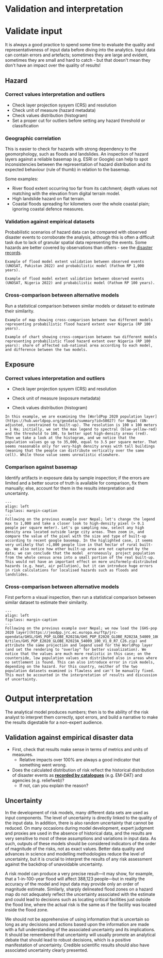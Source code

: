 # Validation and interpretation

[//]: # (Comment)

# Validate input
It is always a good practice to spend some time to evaluate the quality and representativeness of input data before diving into the analytics.
Input data can contain errors and artefacts; sometimes they are large and evident, sometimes they are small and hard to catch - but that doesn't mean they don't have an impact over the quality of results!

## Hazard

### Correct values interpretation and outliers

- Check layer projection sysyem (CRS) and resolution
- Check unit of measure (hazard metadata)
- Check values distribution (histogram)
- Set a proper cut for outliers before setting any hazard threshold or classification

### Geographic correlation

This is easier to check for hazards with strong dependency to the geomorphology, such as floods and landslides. An inspection of hazard layers against a reliable basemap (e.g. ESRI or Google) can help to spot inconsistencies between the representation of hazard distribution and its expected behaviour (rule of thumb) in relation to the basemap.

Some examples:
- River flood extent occurring too far from its catchment; depth values not matching with the elevation from digital terrain model.
- High landslide hazard on flat terrain.
- Coastal floods spreading for kilometers over the whole coastal plain; ignoring coastal defence measures.

### Validation against empirical datasets

Probabilistic scenarios of hazard data can be compared with observed disaster events to corroborate the analysis, although this is often a difficult task due to lack of granular spatial data representing the events. Some hazards are better covered by observations than others - see the [disaster records](disaster-data.md).

```{figure} images/hzd_validate.jpg
Example of flood model extent validation between observed events (UNOSAT, Pakistan 2022) and probabilistic model (Fathom RP 1,000 years).
```

```{figure} images/hzd_match_empirical.jpg
Example of flood model extent validation between observed events (UNOSAT, Nigeria 2022) and probabilistic model (Fathom RP 100 years).
```

### Cross-comparison between alternative models

Run a statistical comparison between similar models or dataset to estimate their similarity.

```{figure} images/hzd_match_models.jpg
Example of map showing cross-comparison between two different models representing probabilistic flood hazard extent over Nigeria (RP 100 years).
```
```{figure} images/hzd_match_stats.png
Example of chart showing cross-comparison between two different models representing probabilistic flood hazard extent over Nigeria (RP 100 years): share of affected sub-national area according to each model, and difference between the two models.
```

## Exposure

### Correct values interpretation and outliers

- Check layer projection sysyem (CRS) and resolution


- Check unit of measure (exposure metadata)


- Check values distribution (histogram)

```{figure} images/exp_wpop_hst.jpg
In this example, we are examining the [WorldPop 2020 population layer](https://hub.worldpop.org/geodata/summary?id=50027) for Nepal (UN-adjusted, constrained to built-up). The resolution is 100 x 100 meters = 1 Ha; initially, we set the max legend to spectral (blue-yellow-red) and the threshold to 100, to better spot high-density areas (red). Then we take a look at the histogram, and we notice that the population values go up to 35,000, equal to 3.5 per square meter. That seems reasonable only for very-high density areas with tall buildings (meaning that the people can distribute vertically over the same cell). While those value seems unrealistic elsewhere.
```

### Comparison against basemap

Identify artifacts in exposure data by sample inspection; if the errors are limited and a better source of truth is available for comparison, fix them manually; else, account for them in the results interpretation and uncertainty.

```{figure} images/exp_wpop_sample.jpg
---
align: left
figclass: margin-caption
---
Following on the previous example over Nepal; let's change the legend max to 1,000 and take a closer look to high-density pixel (> 0.1 people per square meter). Let's go sampling now, select any high density area located outside large city areas. Then zoom in, and compare the value of the pixel with the size and type of built-up according to recent google basemap. In the higlighted case, it seems very unlikely that >1,800 people live in that hectar of rural built-up. We also notice how other built-up area are not captured by the data; we can conclude that the model _erroneously_ project population from the whole census area into a small portion of the real built-up. This would not have an important effect on more uniformely-distributed hazards (e.g. heat, air pollution), but it can introduce huge errors in risk calculations for localised hazards such as floods and landslides.
```

### Cross-comparison between alternative models

First perform a visual inspection, then run a statistical comparison between similar dataset to estimate their similarity.

```{figure} images/exp_wpop_sample_compare.jpg
---
align: left
figclass: margin-caption
---
Following on the previous example over Nepal; we now load the [GHS-pop 2020 layer](https://jeodpp.jrc.ec.europa.eu/ftp/jrc-opendata/GHSL/GHS_POP_GLOBE_R2023A/GHS_POP_E2020_GLOBE_R2023A_54009_100/V1-0/tiles/GHS_POP_E2020_GLOBE_R2023A_54009_100_V1_0_R7_C26.zip) and attribute the same projection and legend used for the WorldPop layer (and set the rendering to "overlay" for better visualization). We notice that the values are much more realistic in this case; on the counterside, low population values are distributed also in areas where no settlement is found. This can also introduce error in risk models, depending on the hazard. For this country, neither of the two population datasets examined is flawless and can't be manually fixed. This must be accounted in the interpretation of results and discussion of uncertainty.
```

# Output interpretation
The analytical model produces numbers; then is to the ability of the risk analyst to interpret them correctly, spot errors, and build a narrative to make the results digestable for a non-expert audience.

## Validation against empirical disaster data

- First, check that results make sense in terms of metrics and units of measures.
  - Relative impacts over 100% are always a good indicator that something went wrong.
- Does the calculated distribution of risk reflect the historical distribution of disaster events as [**recorded by catalogues**](disaster-data) (e.g. EM-DAT) and agencies (e.g. reliefweb)?
  - If not, can you explain the reason?

## Uncertainty
In the development of risk models, many different data sets are used as input components. The level of uncertainty is directly linked to the quality of the input data. In addition, there is also random uncertainty that cannot be reduced. On many occasions during model development, expert judgment and proxies are used in the absence of historical data, and the results are very sensitive to most of these assumptions and variations in input data. As such, outputs of these models should be considered indicators of the order of magnitude of the risks, not as exact values. Better data quality and advances in science and modelling methodologies reduce the level of uncertainty, but it is crucial to interpret the results of any risk assessment against the backdrop of unavoidable uncertainty.

A risk model can produce a very precise result—it may show, for example, that a 1-in-100-year flood will affect 388,123 people—but in reality the accuracy of the model and input data may provide only an order of magnitude estimate. Similarly, sharply delineated flood zones on a hazard map do not adequately reflect the uncertainty associated with the estimate and could lead to decisions such as locating critical facilities just outside the flood line, where the actual risk is the same as if the facility was located inside the flood zone.

We should not be apprehensive of using information that is uncertain so long as any decisions and actions based upon the information are made with a full understanding of the associated uncertainty and its implications. It should be remembered that uncertainty will usually promote an analytical debate that should lead to robust decisions, which is a positive manifestation of uncertainty. Credible scientific results should also have associated uncertainty clearly presented.
